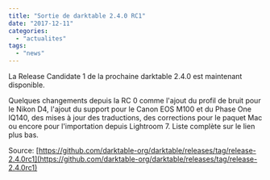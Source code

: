 ```yaml
---
title: "Sortie de darktable 2.4.0 RC1"
date: "2017-12-11"
categories: 
  - "actualites"
tags: 
  - "news"
---
```


La Release Candidate 1 de la prochaine darktable 2.4.0 est maintenant disponible.

Quelques changements depuis la RC 0 comme l'ajout du profil de bruit pour le Nikon D4, l'ajout du support pour le Canon EOS M100 et du Phase One IQ140, des mises à jour des traductions, des corrections pour le paquet Mac ou encore pour l'importation depuis Lightroom 7. Liste complète sur le lien plus bas.

Source: [https://github.com/darktable-org/darktable/releases/tag/release-2.4.0rc1](https://github.com/darktable-org/darktable/releases/tag/release-2.4.0rc1)
